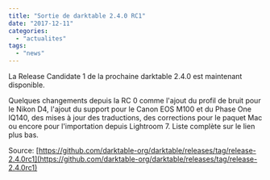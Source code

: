 ```yaml
---
title: "Sortie de darktable 2.4.0 RC1"
date: "2017-12-11"
categories: 
  - "actualites"
tags: 
  - "news"
---
```


La Release Candidate 1 de la prochaine darktable 2.4.0 est maintenant disponible.

Quelques changements depuis la RC 0 comme l'ajout du profil de bruit pour le Nikon D4, l'ajout du support pour le Canon EOS M100 et du Phase One IQ140, des mises à jour des traductions, des corrections pour le paquet Mac ou encore pour l'importation depuis Lightroom 7. Liste complète sur le lien plus bas.

Source: [https://github.com/darktable-org/darktable/releases/tag/release-2.4.0rc1](https://github.com/darktable-org/darktable/releases/tag/release-2.4.0rc1)
